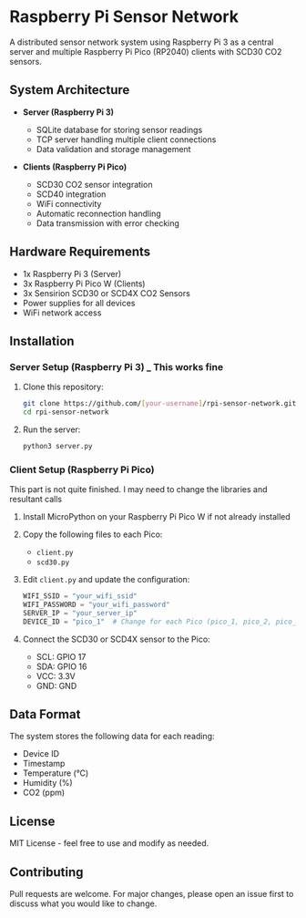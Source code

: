 # Raspberry Pi Sensor Network

A distributed sensor network system using Raspberry Pi 3 as a central server and multiple Raspberry Pi Pico (RP2040) clients with SCD30 CO2 sensors.

## System Architecture

- **Server (Raspberry Pi 3)**
  - SQLite database for storing sensor readings
  - TCP server handling multiple client connections
  - Data validation and storage management

- **Clients (Raspberry Pi Pico)**
  - SCD30 CO2 sensor integration
  - SCD40 integration
  - WiFi connectivity
  - Automatic reconnection handling
  - Data transmission with error checking

## Hardware Requirements

- 1x Raspberry Pi 3 (Server)
- 3x Raspberry Pi Pico W (Clients)
- 3x Sensirion SCD30 or SCD4X CO2 Sensors
- Power supplies for all devices
- WiFi network access

## Installation

### Server Setup (Raspberry Pi 3) _ This works fine

1. Clone this repository:
   ```bash
   git clone https://github.com/[your-username]/rpi-sensor-network.git
   cd rpi-sensor-network
   ```

2. Run the server:
   ```bash
   python3 server.py
   ```

### Client Setup (Raspberry Pi Pico)

This part is not quite finished.  I may need to change the libraries and resultant calls

1. Install MicroPython on your Raspberry Pi Pico W if not already installed

2. Copy the following files to each Pico:
   - `client.py`
   - `scd30.py`

3. Edit `client.py` and update the configuration:
   ```python
   WIFI_SSID = "your_wifi_ssid"
   WIFI_PASSWORD = "your_wifi_password"
   SERVER_IP = "your_server_ip"
   DEVICE_ID = "pico_1"  # Change for each Pico (pico_1, pico_2, pico_3)
   ```

4. Connect the SCD30 or SCD4X sensor to the Pico:
   - SCL: GPIO 17
   - SDA: GPIO 16
   - VCC: 3.3V
   - GND: GND

## Data Format

The system stores the following data for each reading:
- Device ID
- Timestamp
- Temperature (°C)
- Humidity (%)
- CO2 (ppm)

## License

MIT License - feel free to use and modify as needed.

## Contributing

Pull requests are welcome. For major changes, please open an issue first to discuss what you would like to change.
